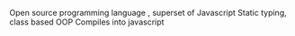 Open source programming language , superset of Javascript
Static typing, class based OOP
Compiles into javascript

